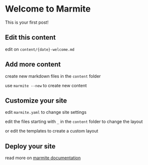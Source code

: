 # Welcome to Marmite

This is your first post!

## Edit this content

edit on `content/{date}-welcome.md`

## Add more content

create new markdown files in the `content` folder

use `marmite --new` to create new content

## Customize your site

edit `marmite.yaml` to change site settings

edit the files starting with `_` in the `content` folder to change the layout

or edit the templates to create a custom layout

## Deploy your site

read more on [marmite documentation](https://rochacbruno.github.io/marmite)

